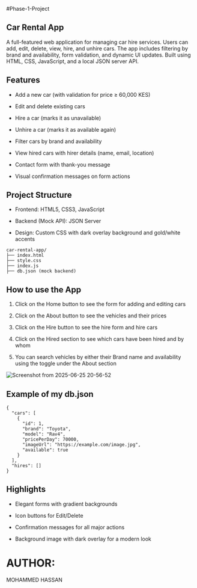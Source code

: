 #Phase-1-Project
## Car Rental App
A full-featured web application for managing car hire services. Users can add, edit, delete, view, hire, and unhire cars. The app includes filtering by brand and availability, form validation, and dynamic UI updates. Built using HTML, CSS, JavaScript, and a local JSON server API.

## Features
- Add a new car (with validation for price ≥ 60,000 KES)

- Edit and delete existing cars

- Hire a car (marks it as unavailable)

- Unhire a car (marks it as available again)

- Filter cars by brand and availability

- View hired cars with hirer details (name, email, location)

- Contact form with thank-you message

- Visual confirmation messages on form actions

## Project Structure
- Frontend: HTML5, CSS3, JavaScript 

- Backend (Mock API): JSON Server

- Design: Custom CSS with dark overlay background and gold/white accents
```
car-rental-app/
├── index.html
├── style.css
├── index.js
├── db.json (mock backend)
```

## How to use the App
1. Click on the Home button to see the form for adding and editing cars

2. Click on the About button to see the vehicles and their prices

3. Click on the Hire button to see the hire form and hire cars

4. Click on the Hired section to see which cars have been hired and by whom

5. You can search vehicles by either their Brand name and availability using the toggle under the About section



![Screenshot from 2025-06-25 20-56-52](https://github.com/user-attachments/assets/45e1fbe3-00f4-4fd1-82a4-b36a357e98b5)


## Example of my db.json
```
{
  "cars": [
    {
      "id": 1,
      "brand": "Toyota",
      "model": "Rav4",
      "pricePerDay": 70000,
      "imageUrl": "https://example.com/image.jpg",
      "available": true
    }
  ],
  "hires": []
}
```

## Highlights
- Elegant forms with gradient backgrounds

- Icon buttons for Edit/Delete

- Confirmation messages for all major actions

- Background image with dark overlay for a modern look


# AUTHOR:
MOHAMMED HASSAN










